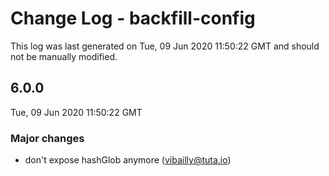 # Change Log - backfill-config

This log was last generated on Tue, 09 Jun 2020 11:50:22 GMT and should not be manually modified.

<!-- Start content -->

## 6.0.0

Tue, 09 Jun 2020 11:50:22 GMT

### Major changes

- don't expose hashGlob anymore (vibailly@tuta.io)
